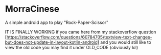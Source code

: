 # MorraCinese
A simple android app to play "Rock-Paper-Scissor"


IT IS FINALLY WORKING
if you came here from my stackoverflow question [https://stackoverflow.com/questions/60784705/textview-text-changes-but-does-not-update-in-layout-kotlin-android] and you would still like to view the old code you may find it under OLD_CODE (obviously lol)
